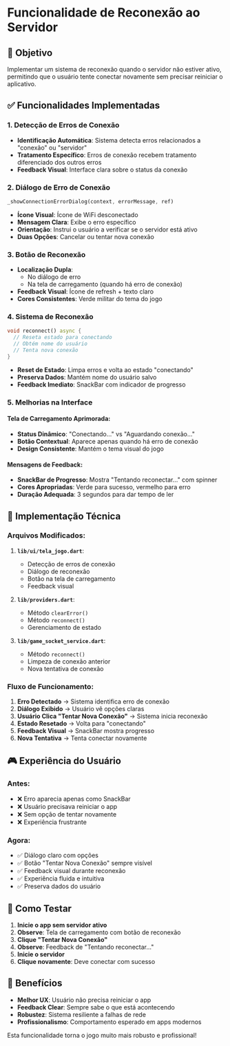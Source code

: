 # Funcionalidade de Reconexão ao Servidor

## 🎯 Objetivo

Implementar um sistema de reconexão quando o servidor não estiver ativo, permitindo que o usuário tente conectar novamente sem precisar reiniciar o aplicativo.

## ✅ Funcionalidades Implementadas

### 1. **Detecção de Erros de Conexão**

- **Identificação Automática**: Sistema detecta erros relacionados a "conexão" ou "servidor"
- **Tratamento Específico**: Erros de conexão recebem tratamento diferenciado dos outros erros
- **Feedback Visual**: Interface clara sobre o status da conexão

### 2. **Diálogo de Erro de Conexão**

```dart
_showConnectionErrorDialog(context, errorMessage, ref)
```

- **Ícone Visual**: Ícone de WiFi desconectado
- **Mensagem Clara**: Exibe o erro específico
- **Orientação**: Instrui o usuário a verificar se o servidor está ativo
- **Duas Opções**: Cancelar ou tentar nova conexão

### 3. **Botão de Reconexão**

- **Localização Dupla**:
  - No diálogo de erro
  - Na tela de carregamento (quando há erro de conexão)
- **Feedback Visual**: Ícone de refresh + texto claro
- **Cores Consistentes**: Verde militar do tema do jogo

### 4. **Sistema de Reconexão**

```dart
void reconnect() async {
  // Reseta estado para conectando
  // Obtém nome do usuário
  // Tenta nova conexão
}
```

- **Reset de Estado**: Limpa erros e volta ao estado "conectando"
- **Preserva Dados**: Mantém nome do usuário salvo
- **Feedback Imediato**: SnackBar com indicador de progresso

### 5. **Melhorias na Interface**

#### **Tela de Carregamento Aprimorada**:

- **Status Dinâmico**: "Conectando..." vs "Aguardando conexão..."
- **Botão Contextual**: Aparece apenas quando há erro de conexão
- **Design Consistente**: Mantém o tema visual do jogo

#### **Mensagens de Feedback**:

- **SnackBar de Progresso**: Mostra "Tentando reconectar..." com spinner
- **Cores Apropriadas**: Verde para sucesso, vermelho para erro
- **Duração Adequada**: 3 segundos para dar tempo de ler

## 🔧 Implementação Técnica

### **Arquivos Modificados**:

1. **`lib/ui/tela_jogo.dart`**:

   - Detecção de erros de conexão
   - Diálogo de reconexão
   - Botão na tela de carregamento
   - Feedback visual

2. **`lib/providers.dart`**:

   - Método `clearError()`
   - Método `reconnect()`
   - Gerenciamento de estado

3. **`lib/game_socket_service.dart`**:
   - Método `reconnect()`
   - Limpeza de conexão anterior
   - Nova tentativa de conexão

### **Fluxo de Funcionamento**:

1. **Erro Detectado** → Sistema identifica erro de conexão
2. **Diálogo Exibido** → Usuário vê opções claras
3. **Usuário Clica "Tentar Nova Conexão"** → Sistema inicia reconexão
4. **Estado Resetado** → Volta para "conectando"
5. **Feedback Visual** → SnackBar mostra progresso
6. **Nova Tentativa** → Tenta conectar novamente

## 🎮 Experiência do Usuário

### **Antes**:

- ❌ Erro aparecia apenas como SnackBar
- ❌ Usuário precisava reiniciar o app
- ❌ Sem opção de tentar novamente
- ❌ Experiência frustrante

### **Agora**:

- ✅ Diálogo claro com opções
- ✅ Botão "Tentar Nova Conexão" sempre visível
- ✅ Feedback visual durante reconexão
- ✅ Experiência fluida e intuitiva
- ✅ Preserva dados do usuário

## 🧪 Como Testar

1. **Inicie o app sem servidor ativo**
2. **Observe**: Tela de carregamento com botão de reconexão
3. **Clique "Tentar Nova Conexão"**
4. **Observe**: Feedback de "Tentando reconectar..."
5. **Inicie o servidor**
6. **Clique novamente**: Deve conectar com sucesso

## 🚀 Benefícios

- **Melhor UX**: Usuário não precisa reiniciar o app
- **Feedback Clear**: Sempre sabe o que está acontecendo
- **Robustez**: Sistema resiliente a falhas de rede
- **Profissionalismo**: Comportamento esperado em apps modernos

Esta funcionalidade torna o jogo muito mais robusto e profissional!
